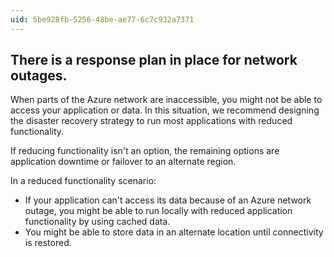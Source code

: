 ```yaml
---
uid: 5be928fb-5256-48be-ae77-6c7c932a7371
---
```

## There is a response plan in place for network outages.

<div class="alert is-warning"><p></p></div>

When parts of the Azure network are inaccessible, you might not be able to access your application or data. In this situation, we recommend designing the disaster recovery strategy to run most applications with reduced functionality.

If reducing functionality isn't an option, the remaining options are application downtime or failover to an alternate region.

In a reduced functionality scenario:

- If your application can't access its data because of an Azure network outage, you might be able to run locally with reduced application functionality by using cached data.
- You might be able to store data in an alternate location until connectivity is restored.